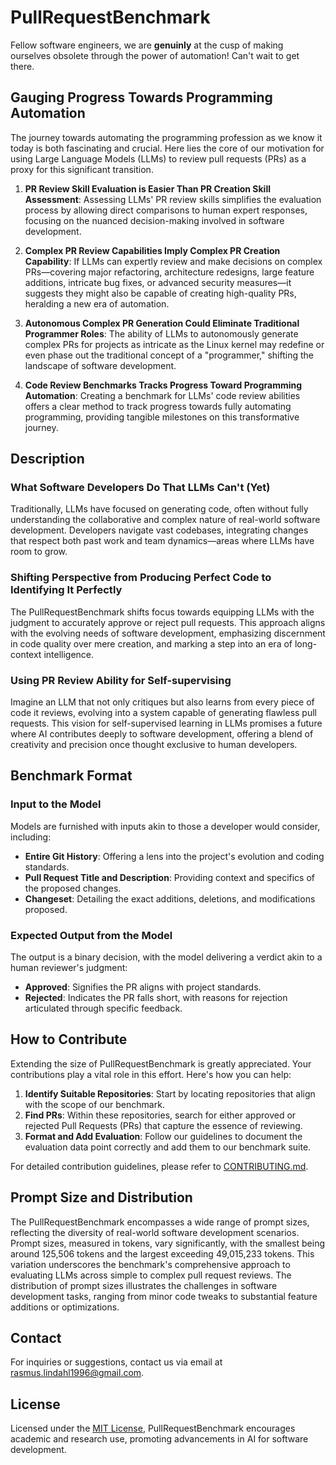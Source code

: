 # PullRequestBenchmark

Fellow software engineers, we are **genuinly** at the cusp of making ourselves obsolete through the power of automation! Can't wait to get there.

## Gauging Progress Towards Programming Automation

The journey towards automating the programming profession as we know it today is both fascinating and crucial. Here lies the core of our motivation for using Large Language Models (LLMs) to review pull requests (PRs) as a proxy for this significant transition.

1. **PR Review Skill Evaluation is Easier Than PR Creation Skill Assessment**: Assessing LLMs' PR review skills simplifies the evaluation process by allowing direct comparisons to human expert responses, focusing on the nuanced decision-making involved in software development.

2. **Complex PR Review Capabilities Imply Complex PR Creation Capability**: If LLMs can expertly review and make decisions on complex PRs—covering major refactoring, architecture redesigns, large feature additions, intricate bug fixes, or advanced security measures—it suggests they might also be capable of creating high-quality PRs, heralding a new era of automation.

3. **Autonomous Complex PR Generation Could Eliminate Traditional Programmer Roles**: The ability of LLMs to autonomously generate complex PRs for projects as intricate as the Linux kernel may redefine or even phase out the traditional concept of a "programmer," shifting the landscape of software development.

4. **Code Review Benchmarks Tracks Progress Toward Programming Automation**: Creating a benchmark for LLMs' code review abilities offers a clear method to track progress towards fully automating programming, providing tangible milestones on this transformative journey.

## Description

### What Software Developers Do That LLMs Can't (Yet)
Traditionally, LLMs have focused on generating code, often without fully understanding the collaborative and complex nature of real-world software development. Developers navigate vast codebases, integrating changes that respect both past work and team dynamics—areas where LLMs have room to grow.

### Shifting Perspective from Producing Perfect Code to Identifying It Perfectly
The PullRequestBenchmark shifts focus towards equipping LLMs with the judgment to accurately approve or reject pull requests. This approach aligns with the evolving needs of software development, emphasizing discernment in code quality over mere creation, and marking a step into an era of long-context intelligence.

### Using PR Review Ability for Self-supervising
Imagine an LLM that not only critiques but also learns from every piece of code it reviews, evolving into a system capable of generating flawless pull requests. This vision for self-supervised learning in LLMs promises a future where AI contributes deeply to software development, offering a blend of creativity and precision once thought exclusive to human developers.

## Benchmark Format

### Input to the Model

Models are furnished with inputs akin to those a developer would consider, including:

- **Entire Git History**: Offering a lens into the project's evolution and coding standards.
- **Pull Request Title and Description**: Providing context and specifics of the proposed changes.
- **Changeset**: Detailing the exact additions, deletions, and modifications proposed.

### Expected Output from the Model

The output is a binary decision, with the model delivering a verdict akin to a human reviewer's judgment:

- **Approved**: Signifies the PR aligns with project standards.
- **Rejected**: Indicates the PR falls short, with reasons for rejection articulated through specific feedback.

## How to Contribute

Extending the size of PullRequestBenchmark is greatly appreciated. Your contributions play a vital role in this effort. Here's how you can help:

1. **Identify Suitable Repositories**: Start by locating repositories that align with the scope of our benchmark.
2. **Find PRs**: Within these repositories, search for either approved or rejected Pull Requests (PRs) that capture the essence of reviewing.
3. **Format and Add Evaluation**: Follow our guidelines to document the evaluation data point correctly and add them to our benchmark suite.

For detailed contribution guidelines, please refer to [CONTRIBUTING.md](CONTRIBUTING.md).

## Prompt Size and Distribution

The PullRequestBenchmark encompasses a wide range of prompt sizes, reflecting the diversity of real-world software development scenarios. Prompt sizes, measured in tokens, vary significantly, with the smallest being around 125,506 tokens and the largest exceeding 49,015,233 tokens. This variation underscores the benchmark's comprehensive approach to evaluating LLMs across simple to complex pull request reviews. The distribution of prompt sizes illustrates the challenges in software development tasks, ranging from minor code tweaks to substantial feature additions or optimizations.

## Contact

For inquiries or suggestions, contact us via email at rasmus.lindahl1996@gmail.com.

## License

Licensed under the [MIT License](LICENSE), PullRequestBenchmark encourages academic and research use, promoting advancements in AI for software development.
